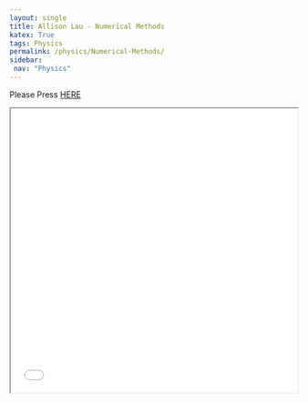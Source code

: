 ```yaml
---
layout: single
title: Allison Lau - Numerical Methods
katex: True
tags: Physics
permalink: /physics/Numerical-Methods/
sidebar:
 nav: "Physics"
---
```


Please Press [HERE]({{site.url}}/assets/csc336.pdf)

<iframe src="{{site.url}}/assets/csc336.pdf" width="100%" height="500px">